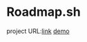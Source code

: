 ﻿# Roadmap.sh
project URL:[link](https://roadmap.sh/projects/single-page-cv)
[demo](https://nguyenvanduydev001.github.io/Single-Page-CV/)
